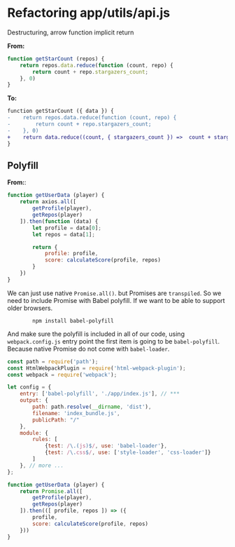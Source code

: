 # Refactoring app/utils/api.js
Destructuring, arrow function implicit return

**From:**
```javascript
function getStarCount (repos) {
    return repos.data.reduce(function (count, repo) {
        return count + repo.stargazers_count;
    }, 0)
}
```
**To:**
```diff
function getStarCount ({ data }) {
-    return repos.data.reduce(function (count, repo) {
-        return count + repo.stargazers_count;
-    }, 0)
+    return data.reduce((count, { stargazers_count }) =>  count + stargazers_count, 0)
}
```
## Polyfill
**From:**:
```javascript
function getUserData (player) {
    return axios.all([
        getProfile(player),
        getRepos(player)
    ]).then(function (data) {
        let profile = data[0];
        let repos = data[1];

        return {
            profile: profile,
            score: calculateScore(profile, repos)
        }
    })
}
```

We can just use native `Promise.all()`. but Promises are `transpiled`. So we need to include Promise with Babel polyfill. 
If we want to be able to support older browsers. 

            npm install babel-polyfill
            
And make sure the polyfill is included in all of our code, using `webpack.config.js` entry point the first item is going 
to be `babel-polyfill`. Because native Promise do not come with `babel-loader`.

```javascript
const path = require('path');
const HtmlWebpackPlugin = require('html-webpack-plugin');
const webpack = require('webpack');

let config = {
    entry: ['babel-polyfill', './app/index.js'], // ***
    output: {
        path: path.resolve(__dirname, 'dist'),
        filename: 'index_bundle.js',
        publicPath: "/"
    },
    module: {
        rules: [
            {test: /\.(js)$/, use: 'babel-loader'},
            {test: /\.css$/, use: ['style-loader', 'css-loader']}
        ]
    }, // more ...
};
```

```javascript
function getUserData (player) {
    return Promise.all([
        getProfile(player),
        getRepos(player)
    ]).then(([ profile, repos ]) => ({
        profile,
        score: calculateScore(profile, repos)
    }))
}
```

